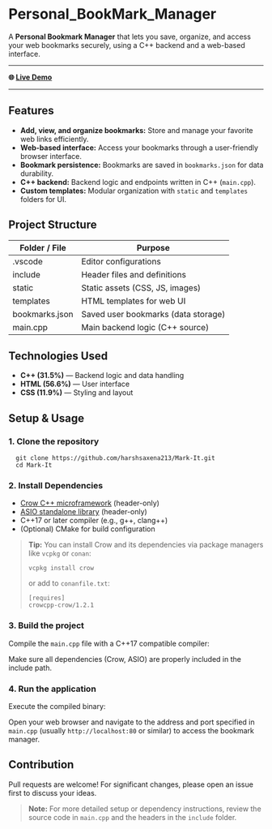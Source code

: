 # Personal_BookMark_Manager

A **Personal Bookmark Manager** that lets you save, organize, and access your web bookmarks securely, using a C++ backend and a web-based interface.

---

**🌐 [Live Demo](https://project.harshishere.in.net/player.html?video=Personal_Bookmark_manager_Showcase%20-%20Made%20with%20Clipchamp.mp4)**

---

## Features

- **Add, view, and organize bookmarks:** Store and manage your favorite web links efficiently.
- **Web-based interface:** Access your bookmarks through a user-friendly browser interface.
- **Bookmark persistence:** Bookmarks are saved in `bookmarks.json` for data durability.
- **C++ backend:** Backend logic and endpoints written in C++ (`main.cpp`).
- **Custom templates:** Modular organization with `static` and `templates` folders for UI.

## Project Structure

| Folder / File   | Purpose                                  |
| --------------- | ---------------------------------------- |
| .vscode         | Editor configurations                    |
| include         | Header files and definitions             |
| static          | Static assets (CSS, JS, images)          |
| templates       | HTML templates for web UI                |
| bookmarks.json  | Saved user bookmarks (data storage)      |
| main.cpp        | Main backend logic (C++ source)          |

## Technologies Used

- **C++ (31.5%)** — Backend logic and data handling
- **HTML (56.6%)** — User interface
- **CSS (11.9%)** — Styling and layout

## Setup & Usage

### 1. Clone the repository

    
      git clone https://github.com/harshsaxena213/Mark-It.git
      cd Mark-It
    


### 2. Install Dependencies

- [Crow C++ microframework](https://github.com/CrowCpp/Crow) (header-only)
- [ASIO standalone library](https://think-async.com/Asio) (header-only)
- C++17 or later compiler (e.g., g++, clang++)
- (Optional) CMake for build configuration

> **Tip:** You can install Crow and its dependencies via package managers like `vcpkg` or `conan`:
> ```
> vcpkg install crow
> ```
> or add to `conanfile.txt`:
> ```
> [requires]
> crowcpp-crow/1.2.1
> ```

### 3. Build the project

Compile the `main.cpp` file with a C++17 compatible compiler:


Make sure all dependencies (Crow, ASIO) are properly included in the include path.

### 4. Run the application

Execute the compiled binary:


Open your web browser and navigate to the address and port specified in `main.cpp` (usually `http://localhost:80` or similar) to access the bookmark manager.

## Contribution

Pull requests are welcome! For significant changes, please open an issue first to discuss your ideas.


> **Note:** For more detailed setup or dependency instructions, review the source code in `main.cpp` and the headers in the `include` folder.
